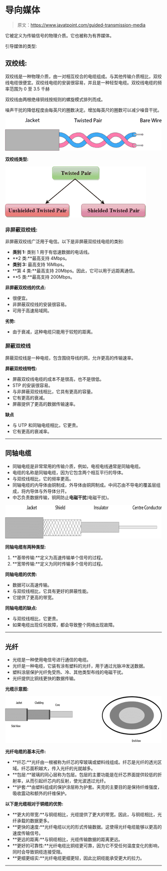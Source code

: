 # 导向媒体

> 原文：<https://www.javatpoint.com/guided-transmission-media>

它被定义为传输信号的物理介质。它也被称为有界媒体。

引导媒体的类型:

## 双绞线:

双绞线是一种物理介质，由一对相互绞合的电缆组成。与其他传输介质相比，双绞线电缆很便宜。双绞线电缆的安装很容易，并且是一种轻型电缆。双绞线电缆的频率范围为 0 至 3.5 千赫

双绞线由两根绝缘铜线按规则的螺旋模式排列而成。

噪声干扰的降低程度由每英尺的圈数决定。增加每英尺的圈数可以减少噪音干扰。

![Transmission media](img/0ec638f6da9af402ccb2a95917d489b2.png)

**双绞线类型:**

![Transmission media](img/55d4c7b85b24adf28ac9fff7b7a15ff6.png)

### 非屏蔽双绞线:

非屏蔽双绞线广泛用于电信。以下是非屏蔽双绞线电缆的类别:

*   **类别 1:** 类别 1 用于有低速数据的电话线。
*   **2 类:**最高支持 4Mbps。
*   **类别 3:** 最高支持 16Mbps。
*   **第 4 类:**最高支持 20Mbps。因此，它可以用于远距离通信。
*   **5 类:**最高支持 200Mbps。

**非屏蔽双绞线的优点:**

*   很便宜。
*   非屏蔽双绞线的安装很容易。
*   可用于高速局域网。

**劣势:**

*   由于衰减，这种电缆只能用于较短的距离。

### 屏蔽双绞线

屏蔽双绞线是一种电缆，包含围绕导线的网，允许更高的传输速率。

**屏蔽双绞线特性:**

*   屏蔽双绞线电缆的成本不是很高，也不是很低。
*   STP 的安装很容易。
*   与非屏蔽双绞线相比，它具有更高的容量。
*   它有更高的衰减。
*   屏蔽提供了更高的数据传输速率。

**缺点**

*   与 UTP 和同轴电缆相比，它更贵。
*   它有更高的衰减率。

* * *

## 同轴电缆

*   同轴电缆是非常常用的传输介质，例如，电视电线通常是同轴电缆。
*   电缆的名称是同轴电缆，因为它包含两个相互平行的导体。
*   与双绞线相比，它的频率更高。
*   同轴电缆的内导体由铜制成，外导体由铜网制成。中间芯由不导电的覆盖层组成，将内导体与外导体分开。
*   中芯负责数据传输，铜网防止**电磁干扰**(电磁干扰)。

![Transmission media](img/4ebdb743e4191a4fb565ca0c8c38ac8b.png)

**同轴电缆有两种类型:**

1.  **基带传输:**定义为高速传输单个信号的过程。
2.  **宽带传输:**定义为同时传输多个信号的过程。

**同轴电缆的优势:**

*   数据可以高速传输。
*   与双绞线相比，它具有更好的屏蔽性能。
*   它提供了更高的带宽。

**同轴电缆的缺点:**

*   与双绞线相比，它更贵。
*   如果电缆出现任何故障，都会导致整个网络出现故障。

* * *

## 光纤

*   光缆是一种使用电信号进行通信的电缆。
*   光纤是一种电缆，它装有涂有塑料的光纤，用于通过光脉冲发送数据。
*   塑料涂层保护光纤免受热、冷、其他类型布线的电磁干扰。
*   光纤提供比铜线更快的数据传输。

**光缆示意图:**

![Transmission media](img/3e850c1f25e84b3bc7af398db4c08d11.png)

**光纤电缆的基本元件:**

*   **纤芯:**光纤由一根被称为纤芯的窄玻璃或塑料线组成。纤芯是光纤的透光区域。纤芯面积越大，传入光纤的光就越多。
*   **包层:**玻璃的同心层称为包层。包层的主要功能是在纤芯界面提供较低的折射率，从而引起纤芯内的反射，使光波透过光纤。
*   **护套:**由塑料组成的保护涂层称为护套。夹克的主要目的是保持纤维强度，吸收震动和额外的纤维保护。

**以下是光缆相对于铜缆的优势:**

*   **更大的带宽:**与铜缆相比，光缆提供了更大的带宽。因此，与铜缆相比，光纤承载的数据更多。
*   **更快的速度:**光纤电缆以光的形式传输数据。这使得光纤电缆能够以更高的速度传输信号。
*   **更远的距离:**与铜缆相比，光缆传输数据的距离更远。
*   **更好的可靠性:**光纤电缆比铜缆更可靠，因为它不受任何温度变化的影响，同时会导致铜缆连接受阻。
*   **更细更结实:**光纤电缆更细更轻，因此比铜缆能承受更大的拉力。

* * *